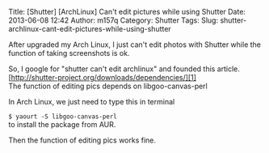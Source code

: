 Title: [Shutter] [ArchLinux] Can't edit pictures while using Shutter 
Date: 2013-06-08 12:42
Author: m157q
Category: Shutter
Tags: 
Slug: shutter-archlinux-cant-edit-pictures-while-using-shutter

  
  
After upgraded my Arch Linux, I just can't edit photos with Shutter while the function of taking screenshots is ok.    
    
So, I google for "shutter can't edit archlinux" and founded this article.    
[http://shutter-project.org/downloads/dependencies/][1]    
The function of editing pics depends on libgoo-canvas-perl    
    
In Arch Linux, we just need to type this in terminal    
    
  
`$ yaourt -S libgoo-canvas-perl`    
to install the package from AUR.    
    
Then the function of editing pics works fine.  
  
[1]: http://shutter-project.org/downloads/dependencies/  